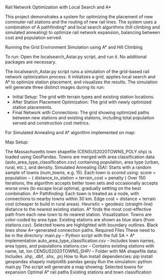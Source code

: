 Rail Network Optimization with Local Search and A*

This project demonstrates a system for optimizing the placement of new commuter rail stations and the routing of new rail lines. The system uses a combination of A pathfinding* and local search algorithms (hill climbing and simulated annealing) to optimize rail network expansion, balancing between cost and population served.

Running the Grid Environment Simulation using A* and Hill Climbing

To run: Open the localsearch_Astar.py script, and run it. No additional packages are necessary.

The localsearch_Astar.py script runs a simulation of the grid-based rail network optimization process. It initializes a grid, applies local search and A* to optimize station placement, and visualizes the results. 
The simulation will generate three distinct images during its run:
- Initial Setup: The grid with terrain types and existing station locations.
- After Station Placement Optimization: The grid with newly optimized station placements.
- Final Network with Connections: The grid showing optimized paths between new stations and existing stations, including total population served and construction cost metrics.



For Simulated Annealing and A* algorithm implemented on map: 

Map Setup:

The Massachusetts town shapefile (CENSUS2020TOWNS_POLY.shp) is loaded using GeoPandas.
Towns are merged with area classification data (auto_area_type_classification.csv) containing population, area type (urban, rural, etc.), and density.
Simulated Annealing (SA):
Starts with a random sample of towns (num_towns, e.g. 15).
Each town is scored using: score = population − ( distance_to_station × terrain_cost × penalty )
Over 150 iterations, the algorithm accepts better town sets and occasionally accepts worse ones (to escape local optima), gradually settling on the best combination.
A* Pathfinding:
Each town is treated as a node, with connections to nearby towns within 30 km.
Edge cost = distance × terrain cost (cheaper to build in rural areas).
Heuristic = geodesic (straight-line) distance to the nearest existing station.
A* finds the most cost-effective path from each new town to its nearest station.
Visualization:
Towns are color-coded by area type.
Existing stations are shown as blue stars (from stations.csv).
Selected towns are highlighted with boundary outlines.
Black lines show A*-generated connection paths.
Required Files
These need to be in the directory:
main.py – Python script with the full SA + A* implementation
auto_area_type_classification.csv – Includes town names, area types, and populations
stations.csv – Contains existing stations with name, lat, lon
CENSUS2020TOWNS_SHP/ – Folder with MA shapefile data:
Includes .shp, .dbf, .shx, .prj
How to Run
Install dependencies:
pip install geopandas shapely matplotlib pandas geopy
Run the simulation:
python main.py
The script will generate a map showing:
Selected towns for expansion
Optimal A* rail paths
Existing stations and town classification
